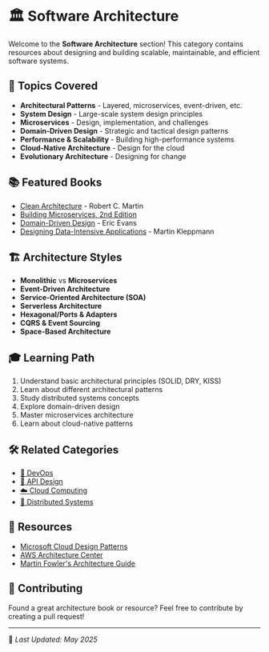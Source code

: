# 🏛️ Software Architecture

Welcome to the **Software Architecture** section! This category contains resources about designing and building scalable, maintainable, and efficient software systems.

## 📖 Topics Covered

- **Architectural Patterns** - Layered, microservices, event-driven, etc.
- **System Design** - Large-scale system design principles
- **Microservices** - Design, implementation, and challenges
- **Domain-Driven Design** - Strategic and tactical design patterns
- **Performance & Scalability** - Building high-performance systems
- **Cloud-Native Architecture** - Design for the cloud
- **Evolutionary Architecture** - Designing for change

## 📚 Featured Books

- [Clean Architecture](https://github.com/fagun18/Books-Collection/tree/main/Software%20Architecture) - Robert C. Martin
- [Building Microservices, 2nd Edition](https://github.com/fagun18/Books-Collection/tree/main/Software%20Architecture/Microservices)
- [Domain-Driven Design](https://github.com/fagun18/Books-Collection/tree/main/Software%20Architecture/DDD) - Eric Evans
- [Designing Data-Intensive Applications](https://github.com/fagun18/Books-Collection/tree/main/Databases/Design) - Martin Kleppmann

## 🏗️ Architecture Styles

- **Monolithic** vs **Microservices**
- **Event-Driven Architecture**
- **Service-Oriented Architecture (SOA)**
- **Serverless Architecture**
- **Hexagonal/Ports & Adapters**
- **CQRS & Event Sourcing**
- **Space-Based Architecture**

## 🎓 Learning Path

1. Understand basic architectural principles (SOLID, DRY, KISS)
2. Learn about different architectural patterns
3. Study distributed systems concepts
4. Explore domain-driven design
5. Master microservices architecture
6. Learn about cloud-native patterns

## 🛠️ Related Categories

- [🐳 DevOps](https://github.com/fagun18/Books-Collection/tree/main/DevOps)
- [🔌 API Design](https://github.com/fagun18/Books-Collection/tree/main/Programming/API%20Design)
- [☁️ Cloud Computing](https://github.com/fagun18/Books-Collection/tree/main/DevOps/Cloud)
- [📡 Distributed Systems](https://github.com/fagun18/Books-Collection/tree/main/Distributed%20Systems)

## 🔗 Resources

- [Microsoft Cloud Design Patterns](https://docs.microsoft.com/en-us/azure/architecture/patterns/)
- [AWS Architecture Center](https://aws.amazon.com/architecture/)
- [Martin Fowler's Architecture Guide](https://martinfowler.com/architecture/)

## 🤝 Contributing

Found a great architecture book or resource? Feel free to contribute by creating a pull request!

---
📅 *Last Updated: May 2025*
